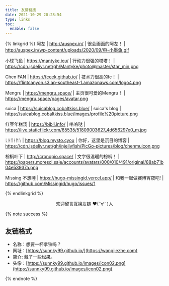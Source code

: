 ```yaml
---
title: 友情链接
date: 2021-10-29 20:28:54
type: links
toc:
  enable: false
---
```


{% linkgrid %}
阿左 | http://auspex.in/ | 很会画画的阿左！ | http://auspex.in/wp-content/uploads/2020/09/电-小墨鱼.gif

小球飞鱼 | https://mantyke.icu/ | 行动力很强的塔塔！ | https://cdn.jsdelivr.net/gh/Mantyke/photo@master/star_min.png

Chen FAN | https://fceek.github.io/ | 技术力很高的fc！ | https://flintcanyon.s3.ap-southeast-1.amazonaws.com/logo4.png

Mengru | https://mengru.space/ | 主页很可爱的Mengru！ | https://mengru.space/pages/avatar.png

suica | https://suicablog.cobaltkiss.blue/ | suica's blog | https://suicablog.cobaltkiss.blue/images/profile%20picture.png

红豆年糕汤 | https://bibli.info/ | 咯咯哒 | https://live.staticflickr.com/65535/51809003627_4d656297e0_m.jpg

ᚳᚻᛖᚾᛗᚢ | https://blog.mysto.cyou | 你好，这里是沉目的博客 | https://cdn.jsdelivr.net/gh/injellyfish/PicGo-pictures/blog/chenmuicon.png

棕榈叶下 | http://cronopio.space/ | 文字很温暖的棕榈！ | https://papers.moresci.sale/accounts/avatars/000/010/491/original/88ab71b04e53937a.png

Missing 不想睡 | https://hugo-missingid.vercel.app/ | 和我一起做赛博宵夜吧! | https://github.com/Missingid/hugo/issues/1

{% endlinkgrid %}

<div style="text-align:center;">
  <span class="with-love" id="animate1"><i class="fa fa-heart"></i></span>
  欢迎留言互换友链 ♥(´∀` )人
  <span class="with-love" id="animate2"><i class="fa fa-heart"></i></span>
</div>

{% note success %}

## 友链格式

- 名称：想要一杯拿铁吗？
- 网址：[https://sunnky99.github.io/](https://wangjiezhe.com)
- 简介: 藏了一些松果。
- 头像：[https://sunnky99.github.io/images/icon02.png](https://sunnky99.github.io/images/icon02.png)

{% endnote %}


